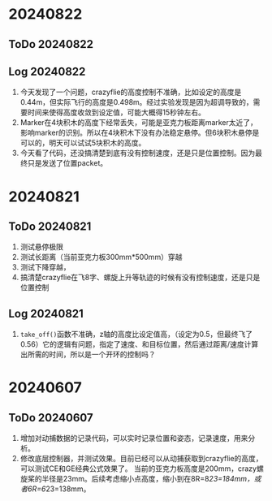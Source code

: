 # 20240822

## ToDo 20240822

## Log 20240822

1. 今天发现了一个问题，crazyflie的高度控制不准确，比如设定的高度是0.44m，但实际飞行的高度是0.498m。经过实验发现是因为超调导致的，需要时间来使得高度收敛到设定值，可能大概得15秒钟左右。
2. Marker在4块积木的高度下经常丢失，可能是亚克力板距离marker太近了，影响marker的识别。所以在4块积木下没有办法稳定悬停。但6块积木悬停是可以的，明天可以试试5块积木的高度。
3. 今天看了代码，还没搞清楚到底有没有控制速度，还是只是位置控制。因为最终只是发送了位置packet。

# 20240821

## ToDo 20240821

1. 测试悬停极限
2. 测试长距离（当前亚克力板300mm*500mm）穿越
3. 测试下降穿越，
4. 搞清楚crazyflie在飞8字、螺旋上升等轨迹的时候有没有控制速度，还是只是位置控制

## Log 20240821

1. `take_off()`函数不准确，z轴的高度比设定值高，（设定为0.5，但最终飞了0.56）它的逻辑有问题，指定了速度、和目标位置，然后通过距离/速度计算出所需的时间，所以是一个开环的控制吗？

# 20240607

## ToDo 20240607

1. 增加对动捕数据的记录代码，可以实时记录位置和姿态，记录速度，用来分析。
2. 修改底层控制器，并测试效果。目前已经可以从动捕获取到crazyflie的高度，可以测试CE和GE经典公式效果了。
当前的亚克力板高度是200mm，crazy螺旋桨的半径是23mm。后续考虑缩小点高度，缩小到在8R=8*23=184mm，或者6R=6*23=138mm。
